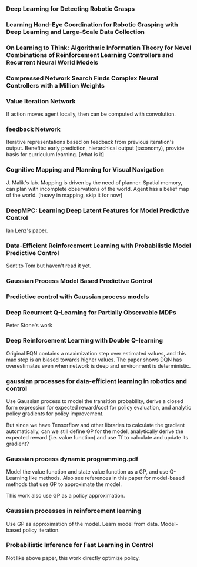 <!-- ---
title: RL and Robotics
--- -->

### Deep Learning for Detecting Robotic Grasps

### Learning Hand-Eye Coordination for Robotic Grasping with Deep Learning and Large-Scale Data Collection

### On Learning to Think: Algorithmic Information Theory for Novel Combinations of Reinforcement Learning Controllers and Recurrent Neural World Models

### Compressed Network Search Finds Complex Neural Controllers with a Million Weights

### Value Iteration Network
If action moves agent locally, then can be computed with convolution.

### feedback Network

Iterative representations based on feedback from previous iteration's output. Benefits: early prediction, hierarchical output (taxonomy), provide basis for curriculum learning. [what is it]

### Cognitive Mapping and Planning for Visual Navigation

J. Malik's lab. Mapping is driven by the need of planner. Spatial memory, can plan with incomplete observations of the world. Agent has a belief map of the world. [heavy in mapping, skip it for now]

### DeepMPC: Learning Deep Latent Features for Model Predictive Control

Ian Lenz's paper.

### Data-Efficient Reinforcement Learning with Probabilistic Model Predictive Control

Sent to Tom but haven't read it yet.

### Gaussian Process Model Based Predictive Control

### Predictive control with Gaussian process models

### Deep Recurrent Q-Learning for Partially Observable MDPs
Peter Stone's work


### Deep Reinforcement Learning with Double Q-learning
Original EQN contains a maximization step over estimated values, and this max step is an biased towards higher values. The paper shows DQN has overestimates even when network is deep and environment is deterministic.

### gaussian processes for data-efficient learning in robotics and control
Use Gaussian process to model the transition probability, derive a closed form expression for expected reward/cost for policy evaluation, and analytic policy gradients for policy improvement.

But since we have Tensorflow and other libraries to calculate the gradient automatically, can we still define GP for the model, analytically derive the expected reward (i.e. value function) and use Tf to calculate and update its gradient?

### Gaussian process dynamic programming.pdf
Model the value function and state value function as a GP, and use Q-Learning like methods. Also see references in this paper for model-based methods that use GP to approximate the model.

This work also use GP as a policy approximation.

### Gaussian processes in reinforcement learning
Use GP as approximation of the model. Learn model from data. Model-based policy iteration.

### Probabilistic Inference for Fast Learning in Control
Not like above paper, this work directly optimize policy.
